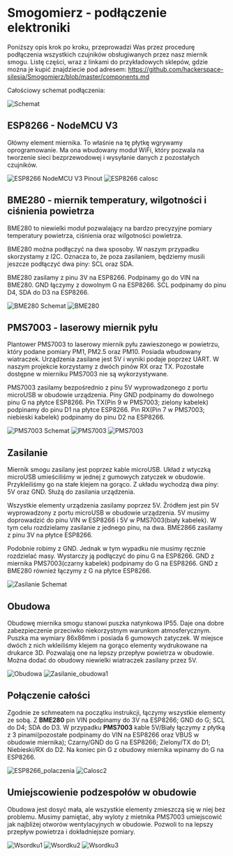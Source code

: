 # Smogomierz - podłączenie elektroniki

Poniższy opis krok po kroku, przeprowadzi Was przez procedurę podłączenia wszystkich czujników obsługiwanych przez nasz miernik smogu. Listę części, wraz z linkami do przykładowych sklepów, gdzie można je kupić znajdziecie pod adresem: https://github.com/hackerspace-silesia/Smogomierz/blob/master/components.md

Całościowy schemat podłączenia:

![Schemat](https://raw.githubusercontent.com/hackerspace-silesia/Smogomierz/master/instrukcje/schemat.png)

## ESP8266 - NodeMCU V3

Główny element miernika. To właśnie na tę płytkę wgrywamy oprogramowanie. Ma ona wbudowany moduł WiFi, który pozwala na tworzenie sieci bezprzewodowej i wysyłanie danych z pozostałych czujników.

![ESP8266 NodeMCU V3 Pinout](https://raw.githubusercontent.com/hackerspace-silesia/Smogomierz/master/instrukcje/nodemcu_pins.png)
![ESP8266 calosc](https://raw.githubusercontent.com/hackerspace-silesia/Smogomierz/master/instrukcje/photos/ESP8266_Calosc.jpg)

## BME280 - miernik temperatury, wilgotności i ciśnienia powietrza

BME280 to niewielki moduł pozwalający na bardzo precyzyjne pomiary temperatury powietrza, ciśnienia oraz wilgotności powietrza. 

BME280 można podłączyć na dwa sposoby. W naszym przypadku skorzystamy z I2C. Oznacza to, że poza zasilaniem, będziemy musili jeszcze podłączyć dwa piny: SCL oraz SDA. 

BME280 zasilamy z pinu 3V na ESP8266. Podpinamy go do VIN na BME280. GND łączymy z dowolnym G na ESP8266. SCL podpinamy do pinu D4, SDA do D3 na ESP8266.

![BME280 Schemat](https://raw.githubusercontent.com/hackerspace-silesia/Smogomierz/master/instrukcje/BME280_schemat.png)
![BME280](https://raw.githubusercontent.com/hackerspace-silesia/Smogomierz/master/instrukcje/photos/BME280.jpg)

## PMS7003 - laserowy miernik pyłu

Plantower PMS7003 to laserowy miernik pyłu zawieszonego w powietrzu, który podane pomiary PM1, PM2.5 oraz PM10. Posiada wbudowany wiatraczek. Urządzenia zasilane jest 5V i wyniki podaje poprzez UART. W naszym projekcie korzystamy z dwóch pinów RX oraz TX. Pozostałe dostępne w mierniku PMS7003 nie są wykorzystywane.

PMS7003 zasilamy bezpośrednio z pinu 5V wyprowadzonego z portu microUSB w obudowie urządzenia. Piny GND podpinamy do dowolnego pinu G na płytce ESP8266. Pin TX(Pin 9 w PMS7003; zielony kabelek) podpinamy do pinu D1 na płytce ESP8266. Pin RX(Pin 7 w PMS7003; niebieski kabelek) podpinamy do pinu D2 na ESP8266.

![PMS7003 Schemat](https://raw.githubusercontent.com/hackerspace-silesia/Smogomierz/master/instrukcje/PMS7003_schemat.png)
![PMS7003](https://raw.githubusercontent.com/hackerspace-silesia/Smogomierz/master/instrukcje/photos/PMS7003_1.jpg)
![PMS7003](https://raw.githubusercontent.com/hackerspace-silesia/Smogomierz/master/instrukcje/photos/PMS7003_2.jpg)

## Zasilanie

Miernik smogu zasilany jest poprzez kable microUSB. Układ z wtyczką microUSB umieściliśmy w jednej z gumowych zatyczek w obudowie. Przykleiliśmy go na stałe klejem na gorąco. Z układu wychodzą dwa piny: 5V oraz GND. Służą do zasilania urządzenia.

Wszystkie elementy urządzenia zasilamy poprzez 5V. Źródłem jest pin 5V wyprowadzony z portu microUSB w obudowie urządzenia. 5V musimy doprowadzić do pinu VIN w ESP8266 i 5V w PMS7003(biały kabelek). W tym celu rozdzielamy zasilanie z jednego pinu, na dwa. BME2866 zasilamy z pinu 3V na płytce ESP8266.

Podobnie robimy z GND. Jednak w tym wypadku nie musimy ręcznie rozdzielać masy. Wystarczy ją podłączyć do pinu G na ESP8266. GND z miernika PMS7003(czarny kabelek) podpinamy do G na ESP8266. GND z BME280 również łączymy z G na płytce ESP8266.

![Zasilanie Schemat](https://raw.githubusercontent.com/hackerspace-silesia/Smogomierz/master/instrukcje/Zasilanie_Schemat.png)

## Obudowa

Obudowę miernika smogu stanowi puszka natynkowa IP55. Daje ona dobre zabezpieczenie przeciwko niekorzystnym warunkom atmosferycznym. Puszka ma wymiary 86x86mm i posiada 6 gumowych zatyczek. W miejsce dwóch z nich wkleiliśmy klejem na gorąco elementy wydrukowane na drukarce 3D. Pozwalają one na lepszy przepływ powietrza w obudowie. Można dodać do obudowy niewielki wiatraczek zasilany przez 5V.

![Obudowa](https://raw.githubusercontent.com/hackerspace-silesia/Smogomierz/master/instrukcje/photos/Obudowa1.jpg)
![Zasilanie_obudowa1](https://raw.githubusercontent.com/hackerspace-silesia/Smogomierz/master/instrukcje/photos/Zasilanie_obudowa1.jpg)

## Połączenie całości

Zgodnie ze schmeatem na początku instrukcji, łączymy wszystkie elementy ze sobą. Z **BME280** pin VIN podpinamy do 3V na ESP8266; GND do G; SCL do D4; SDA do D3. W przypadku **PMS7003** kable 5V/Biały łączymy z płytką z 3 pinami(pozostałe podpinamy do VIN na ESP8266 oraz VBUS w obudowie miernika); Czarny/GND do G na ESP8266; Zielony/TX do D1; Niebieski/RX do D2. Na koniec pin G z obudowy miernika wpinamy do G na ESP8266.

![ESP8266_polaczenia](https://raw.githubusercontent.com/hackerspace-silesia/Smogomierz/master/instrukcje/photos/ESP8266_polaczenia.jpg)
![Calosc2](https://raw.githubusercontent.com/hackerspace-silesia/Smogomierz/master/instrukcje/photos/Calosc2.jpg)

## Umiejscowienie podzespołów w obudowie

Obudowa jest dosyć mała, ale wszystkie elementy zmieszczą się w niej bez problemu. Musimy pamiętać, aby wyloty z mietnika PMS7003 umiejscowić jak najbliżej otworów wentylacyjnych w obudowie. Pozwoli to na lepszy przepływ powietrza i dokładniejsze pomiary.

![Wsordku1](https://raw.githubusercontent.com/hackerspace-silesia/Smogomierz/master/instrukcje/photos/Wsordku1.jpg)
![Wsordku2](https://raw.githubusercontent.com/hackerspace-silesia/Smogomierz/master/instrukcje/photos/Wsordku2.jpg)
![Wsordku3](https://raw.githubusercontent.com/hackerspace-silesia/Smogomierz/master/instrukcje/photos/Wsordku3.jpg)
